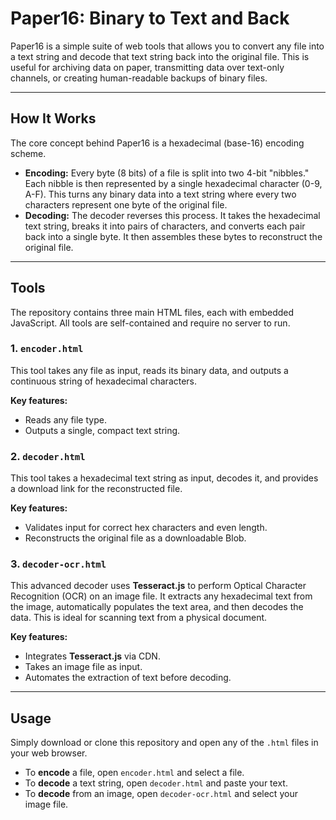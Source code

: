 # Paper16: Binary to Text and Back

Paper16 is a simple suite of web tools that allows you to convert any file into a text string and decode that text string back into the original file. This is useful for archiving data on paper, transmitting data over text-only channels, or creating human-readable backups of binary files.

***

## How It Works

The core concept behind Paper16 is a hexadecimal (base-16) encoding scheme.

* **Encoding:** Every byte (8 bits) of a file is split into two 4-bit "nibbles." Each nibble is then represented by a single hexadecimal character (0-9, A-F). This turns any binary data into a text string where every two characters represent one byte of the original file.
* **Decoding:** The decoder reverses this process. It takes the hexadecimal text string, breaks it into pairs of characters, and converts each pair back into a single byte. It then assembles these bytes to reconstruct the original file.

***

## Tools

The repository contains three main HTML files, each with embedded JavaScript. All tools are self-contained and require no server to run.

### 1. `encoder.html`
This tool takes any file as input, reads its binary data, and outputs a continuous string of hexadecimal characters.

**Key features:**
* Reads any file type.
* Outputs a single, compact text string.

### 2. `decoder.html`
This tool takes a hexadecimal text string as input, decodes it, and provides a download link for the reconstructed file.

**Key features:**
* Validates input for correct hex characters and even length.
* Reconstructs the original file as a downloadable Blob.

### 3. `decoder-ocr.html`
This advanced decoder uses **Tesseract.js** to perform Optical Character Recognition (OCR) on an image file. It extracts any hexadecimal text from the image, automatically populates the text area, and then decodes the data. This is ideal for scanning text from a physical document. 

**Key features:**
* Integrates **Tesseract.js** via CDN.
* Takes an image file as input.
* Automates the extraction of text before decoding.

***

## Usage

Simply download or clone this repository and open any of the `.html` files in your web browser.

* To **encode** a file, open `encoder.html` and select a file.
* To **decode** a text string, open `decoder.html` and paste your text.
* To **decode** from an image, open `decoder-ocr.html` and select your image file.
